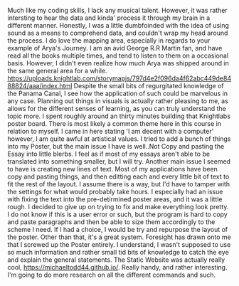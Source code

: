 Much like my coding skills, I lack any musical talent. However, it was rather intersting to hear the data and kinda' process it through my  brain in a different manner. Honestly, I was a little dumbfoinded with the idea of using sound as a means to comprehend data, and couldn't wrap my head around the process. 
I do love the mapping area, especially in regards to your example of Arya's Journey. I am an avid George R.R Martin fan, and have read all the books multiple times, and tend to listen to them on a occasional basis. However, I didn't even realize how much Arya was shipped around in the same general area for a while. 
https://uploads.knightlab.com/storymapjs/797d4e2f096da4f62abc449de8488824/aaa/index.html
Despite the small bits of regurgitated knowledge of the Panama Canal, I see how the application of such could be marvelous in any case. 
Planning out things in visuals is actually rather pleasing to me, as allows for the different senses of learning, as you can truly understand the topic more. I spent roughly around an thirty minutes building that Knightlabs poster board. 
There is most likely a common theme here in this course in relation to myself. I came in here stating 'I am decent with a computer' however, I am quite awful at artistical values. I tried to add a bunch of things into my Poster, but the main issue I have is well..Not Copy and pasting the Essay into little blerbs. I feel as if most of my essays aren't able to be translated into something smaller, but I will try. 
Another main issue I seemed to have is creating new lines of text. Most of my applications have been copy and pasting things, and then editting each and every little bit of text to fit the rest of the layout. I assume there is a way, but I'd have to tamper with the settings for what would probably take hours. 
I especially had an issue with fixing the text into the pre-detirmined poster areas, and it was a little rough. I decided to give up on trying to fix and make everything look pretty.
I do not know if this is a user error or such, but the program is hard to copy and paste paragraphs and then be able to size them accordingly to the scheme I need. If I had a choice, I would be try and repurpose the layout of the poster. Other than that, it's a great system. 
Foresight has drawn onto me that I screwed up the Poster entirely. I understand, I wasn't supposed to use so much information and rather small tid bits of knowledge to catch the eye and explain the general statements. 
The Static Website was actually really cool, https://michaeltodd44.github.io/. Really handy, and rather interesting. I'm going to do more research on all the different commands and such.
